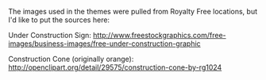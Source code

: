 The images used in the themes were pulled from Royalty Free locations, but I'd like to put the sources here:

Under Construction Sign:
http://www.freestockgraphics.com/free-images/business-images/free-under-construction-graphic

Construction Cone (originally orange):
http://openclipart.org/detail/29575/construction-cone-by-rg1024